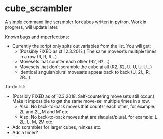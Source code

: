 # cube_scrambler
A simple command line scrambler for cubes written in python. Work in progress, will update later.

Known bugs and imperfections:
- Currently the script only spits out variables from the list. You will get:
  - (Possibly FIXED as of 12.3.2018.) The same movesets multiple times in a row (R, R, R...)
  - Movesets that counter each other (R2, R2'...)
  - Movesets that don't scramble the cube at all (R2, R2, U, U, U, U...)
  - Identical singular/plural movesets appear back to back (U, 2U, R, 2R...).

To-do list:
- (Possibly FIXED as of 12.3.2018. Self-countering move sets still occur.) Make it impossible to get the same move-set multiple times in a row.
  - Also: No back-to-back moves that counter each other, for example: 2L and 2L, M and M' etc.
  - Also: No back-to-back moves that are singular/plural, for example: L, 2L, L, M, 2M etc.
- Add scrambles for larger cubes, minxes etc.
- Add a timer?
